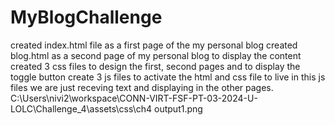 # MyBlogChallenge
created index.html file as a first page of the my personal blog
created blog.html as a second page of my personal blog to display the content
created 3 css files to design the first, second pages and to display the toggle button
create 3 js files to activate the html and css file to live 
in this js files we are just receving text and displaying in the other pages.
C:\Users\nivi2\workspace\CONN-VIRT-FSF-PT-03-2024-U-LOLC\Challenge_4\assets\css\ch4 output1.png